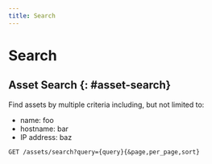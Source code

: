 ```yaml
---
title: Search
---
```

# Search
## Asset Search {: #asset-search}
Find assets by multiple criteria including, but not limited to:
- name: foo 
- hostname: bar
- IP address: baz

<pre><code>GET /assets/search?query={query}{&amp;page,per_page,sort}</code></pre>
